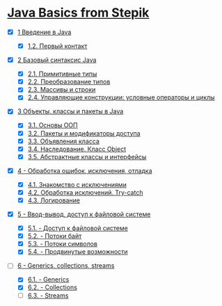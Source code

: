 # [Java Basics from Stepik](https://stepik.org/course/Java-%D0%91%D0%B0%D0%B7%D0%BE%D0%B2%D1%8B%D0%B9-%D0%BA%D1%83%D1%80%D1%81-187)

- [x] [1 Введение в Java](notes/ch1.md)
  
  - [x] [1.2. Первый контакт](notes/ch1.md#12-Первый-контакт)

- [x] [2 Базовый синтаксис Java](notes/ch2.md)
  
  - [x] [2.1. Примитивные типы](notes/ch2.md#21-Примитивные-типы)
  - [x] [2.2. Преобразование типов](notes/ch2.md#22-Преобразование-типов)
  - [x] [2.3. Массивы и строки](notes/ch2.md#23-Массивы-и-строки)
  - [x] [2.4. Управляющие конструкции: условные операторы и циклы](notes/ch2.md#Управляющие-конструкции-условные-операторы-и-циклы)

- [x] [3 Объекты, классы и пакеты в Java](notes/ch3.md)
  
  - [x] [3.1. Основы ООП](notes/ch3.md#31-Основы-ООП)
  - [x] [3.2. Пакеты и модификаторы доступа](notes/ch3.md#32-Пакеты-и-модификаторы-доступа)
  - [x] [3.3. Объявления класса](notes/ch3.md#33-Объявления-класса)
  - [x] [3.4. Наследование. Класс Object](notes/ch3.md#34-Наследование-Класс-Object)
  - [x] [3.5. Абстрактные классы и интерфейсы](notes/ch3.md#35-Абстрактные-классы-и-интерфейсы)

- [x] [4 - Обработка ошибок, исключения, отладка](notes/ch4.md)
  
  - [x] [4.1. Знакомство с исключениями](notes/ch4.md#41-Исключения)
  - [x] [4.2. Обработка исключений. Try-catch](notes/ch4.md#42-Обработка-исключений-Try-catch)
  - [x] [4.3. Логирование](notes/ch4.md#43-Логирование)

- [x] [5 - Ввод-вывод, доступ к файловой системе](notes/ch5.md)
  
  - [x] [5.1. - Доступ к файловой системе](notes/ch5.md#51-доступ-к-файловой-системе)
  - [x] [5.2. - Потоки байт](notes/ch5.md#52-потоки-байт)
  - [x] [5.3. - Потоки символов](notes/ch5.md#53-потоки-символов)
  - [x] [5.4. - Продвинутые возможности](notes/ch5.md#54-продвинутые-возможности)

- [ ] [6 - Generics, collections, streams](notes/ch6.md)
  
  - [x] [6.1. - Generics](notes/ch6.md)
  - [x] [6.2. - Collections](notes/ch7.md)
  - [ ] [6.3. - Streams](notes/ch8.md)
